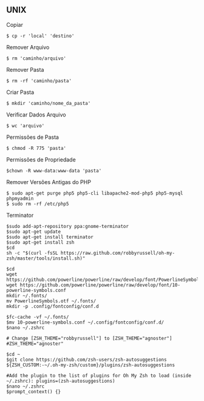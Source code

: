 ## UNIX

Copiar

    $ cp -r 'local' 'destino'

Remover Arquivo

    $ rm 'caminho/arquivo'

Remover Pasta 

    $ rm -rf 'caminho/pasta'

Criar Pasta

    $ mkdir 'caminho/nome_da_pasta'

Verificar Dados Arquivo

    $ wc 'arquivo'

Permissões de Pasta 

    $ chmod -R 775 'pasta'  

Permissões de Propriedade

    $chown -R www-data:www-data 'pasta'

Remover Versões Antigas do PHP
    
    $ sudo apt-get purge php5 php5-cli libapache2-mod-php5 php5-mysql phpmyadmin
    $ sudo rm -rf /etc/php5
    
Terminator

    $sudo add-apt-repository ppa:gnome-terminator
    $sudo apt-get update
    $sudo apt-get install terminator
    $sudo apt-get install zsh
    $cd 
    sh -c "$(curl -fsSL https://raw.github.com/robbyrussell/oh-my-zsh/master/tools/install.sh)"
    
    $cd
    wget https://github.com/powerline/powerline/raw/develop/font/PowerlineSymbols.otf
    wget https://github.com/powerline/powerline/raw/develop/font/10-powerline-symbols.conf
    mkdir ~/.fonts/
    mv PowerlineSymbols.otf ~/.fonts/
    mkdir -p .config/fontconfig/conf.d
    
    $fc-cache -vf ~/.fonts/
    $mv 10-powerline-symbols.conf ~/.config/fontconfig/conf.d/
    $nano ~/.zshrc
    
    # Change [ZSH_THEME="robbyrussell"] to [ZSH_THEME="agnoster"]
    #ZSH_THEME="agnoster"
    
    $cd ~
    $git clone https://github.com/zsh-users/zsh-autosuggestions ${ZSH_CUSTOM:-~/.oh-my-zsh/custom}/plugins/zsh-autosuggestions
    
    #Add the plugin to the list of plugins for Oh My Zsh to load (inside ~/.zshrc): plugins=(zsh-autosuggestions)
    $nano ~/.zshrc
    $prompt_context() {}
    
